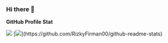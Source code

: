 ### Hi there 👋
<b>GitHub Profile Stat</b>

<img src="https://github-readme-stats.anuraghazra1.vercel.app/api?username=RizkyFirman00&show_icons=true" />
[<img src="https://github-readme-stats.vercel.app/api/top-langs/?username=RizkyFirman00"/>](https://github.com/RizkyFirman00/github-readme-stats)


